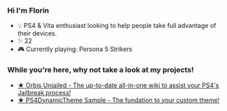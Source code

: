 ### Hi I'm Florin
  * 💡 PS4 & Vita enthusiast looking to help people take full advantage of their devices.
  * ✨ 22
  * 🎮 Currently playing: Persona 5 Strikers

### While you're here, why not take a look at my projects!
  * <a href="https://florinsdistortedvision.github.io/orbisunjailed/"> ★ Orbis Unjailed - The up-to-date all-in-one wiki to assist your PS4's Jailbreak process! </a>
  * <a href="https://github.com/florinsdistortedvision/PS4DynamicThemeSample"> ★ PS4DynamicTheme Sample - The fundation to your custom theme! </a>

